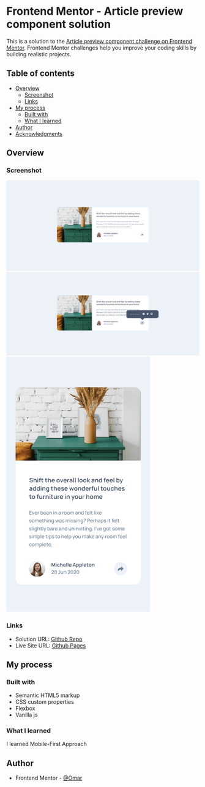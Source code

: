# Frontend Mentor - Article preview component solution

This is a solution to the [Article preview component challenge on Frontend Mentor](https://www.frontendmentor.io/challenges/article-preview-component-dYBN_pYFT). Frontend Mentor challenges help you improve your coding skills by building realistic projects.

## Table of contents

- [Overview](#overview)
  - [Screenshot](#screenshot)
  - [Links](#links)
- [My process](#my-process)
  - [Built with](#built-with)
  - [What I learned](#what-i-learned)
- [Author](#author)
- [Acknowledgments](#acknowledgments)

## Overview

### Screenshot

![Preview Card](./screenshot/screenshot_1.png)
![With hover](./screenshot/screenshot_2.png)
![Mobile Screen](./screenshot/screenshot_3.png)

### Links

- Solution URL: [Github Repo](https://github.com/to-my-learning-path/article-preview-card)
- Live Site URL: [Github Pages](https://to-my-learning-path.github.io/article-preview-card)

## My process

### Built with

- Semantic HTML5 markup
- CSS custom properties
- Flexbox
- Vanilla js

### What I learned

I learned Mobile-First Approach

## Author

- Frontend Mentor - [@Omar](https://www.frontendmentor.io/profile/to-my-learning-path)
